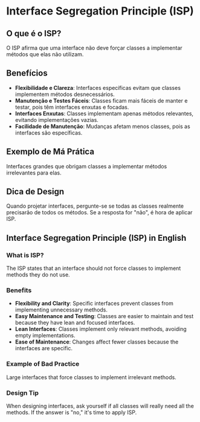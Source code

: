 # Interface Segregation Principle (ISP)

## O que é o ISP?

O ISP afirma que uma interface não deve forçar classes a implementar métodos que elas não utilizam.

## Benefícios

- **Flexibilidade e Clareza**: Interfaces específicas evitam que classes implementem métodos desnecessários.
- **Manutenção e Testes Fáceis**: Classes ficam mais fáceis de manter e testar, pois têm interfaces enxutas e focadas.
- **Interfaces Enxutas**: Classes implementam apenas métodos relevantes, evitando implementações vazias.
- **Facilidade de Manutenção**: Mudanças afetam menos classes, pois as interfaces são específicas.

## Exemplo de Má Prática

Interfaces grandes que obrigam classes a implementar métodos irrelevantes para elas.

## Dica de Design

Quando projetar interfaces, pergunte-se se todas as classes realmente precisarão de todos os métodos. Se a resposta for "não", é hora de aplicar ISP.

## Interface Segregation Principle (ISP) in English

### What is ISP?

The ISP states that an interface should not force classes to implement methods they do not use.

### Benefits

- **Flexibility and Clarity**: Specific interfaces prevent classes from implementing unnecessary methods.
- **Easy Maintenance and Testing**: Classes are easier to maintain and test because they have lean and focused interfaces.
- **Lean Interfaces**: Classes implement only relevant methods, avoiding empty implementations.
- **Ease of Maintenance**: Changes affect fewer classes because the interfaces are specific.

### Example of Bad Practice

Large interfaces that force classes to implement irrelevant methods.

### Design Tip

When designing interfaces, ask yourself if all classes will really need all the methods. If the answer is "no," it's time to apply ISP.
